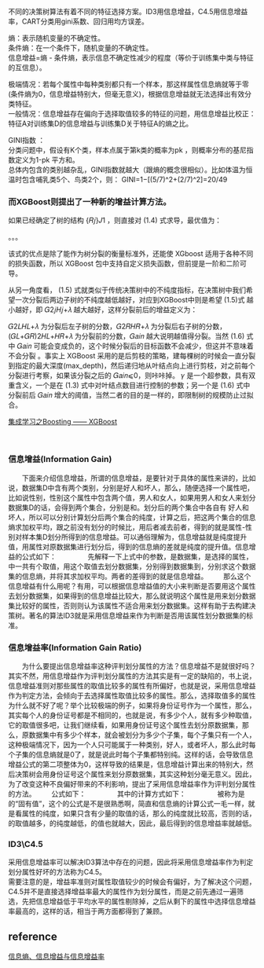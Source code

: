 不同的决策树算法有着不同的特征选择方案。ID3用信息增益，C4.5用信息增益率，CART分类用gini系数、回归用均方误差。 

熵：表示随机变量的不确定性。    
条件熵：在一个条件下，随机变量的不确定性。    
信息增益=熵 - 条件熵，表示信息不确定性减少的程度（等价于训练集中类与特征的互信息）。    

极端情况：若每个属性中每种类别都只有一个样本，那这样属性信息熵就等于零(条件熵为0，信息增益特别大，但毫无意义)，根据信息增益就无法选择出有效分类特征。   
一般情况：信息增益存在偏向于选择取值较多的特征的问题，用信息增益比校正：特征A对训练集D的信息增益与训练集D关于特征A的熵之比。

GINI指数 ：   
分类问题中，假设有K个类，样本点属于第k类的概率为pk ，则概率分布的基尼指数定义为1-pk 平方和。   
总体内包含的类别越杂乱，GINI指数就越大（跟熵的概念很相似）。比如体温为恒温时包含哺乳类5个、鸟类2个，则： 
GINI=1−[(5/7)^2+(2/7)^2]=20/49 

### 而XGBoost则提出了一种新的增益计算方法。
如果已经确定了树的结构 {𝑅𝑗}𝐽1 ，则直接对 (1.4) 式求导，最优值为：

。。。

该式的优点是除了能作为树分裂的衡量标准外，还能使 XGboost 适用于各种不同的损失函数，所以 XGBoost 包中支持自定义损失函数，但前提是一阶和二阶可导。

从另一角度看， (1.5) 式就类似于传统决策树中的不纯度指标，在决策树中我们希望一次分裂后两边子树的不纯度越低越好，对应到XGBoost中则是希望 (1.5)式 越小越好，即 𝐺2𝑗𝐻𝑗+𝜆 越大越好，这样分裂前后的增益定义为：

𝐺2𝐿𝐻𝐿+𝜆  为分裂后左子树的分数，𝐺2𝑅𝐻𝑅+𝜆 为分裂后右子树的分数，(𝐺𝐿+𝐺𝑅)2𝐻𝐿+𝐻𝑅+𝜆 为分裂前的分数，𝐺𝑎𝑖𝑛 越大说明越值得分裂。当然 (1.6) 式中 𝐺𝑎𝑖𝑛 可能会变成负的，这个时候分裂后的目标函数不会减少，但这并不意味着不会分裂 。事实上 XGBoost 采用的是后剪枝的策略，建每棵树的时候会一直分裂到指定的最大深度(max_depth)，然后递归地从叶结点向上进行剪枝，对之前每个分裂进行考察，如果该分裂之后的 𝐺𝑎𝑖𝑛⩽0，则咔咔掉。 𝛾 是一个超参数，具有双重含义，一个是在 (1.3) 式中对叶结点数目进行控制的参数；另一个是 (1.6) 式中分裂前后 𝐺𝑎𝑖𝑛 增大的阈值，当然二者的目的是一样的，即限制树的规模防止过拟合。

[集成学习之Boosting —— XGBoost](https://www.cnblogs.com/massquantity/p/9794480.html)

&nbsp;
### 信息增益(Information Gain)
　　下面来介绍信息增益，所谓的信息增益，是要针对于具体的属性来讲的，比如说，数据集D中含有两个类别，分别是好人和坏人，那么，随便选择一个属性吧，比如说性别，性别这个属性中包含两个值，男人和女人，如果用男人和女人来划分数据集D的话，会得到两个集合，分别是和。划分后的两个集合中各自有 好人和坏人，所以可以分别计算划分后两个集合的纯度，计算之后，把这两个集合的信息熵求加权平均，跟之前没有划分的时候比，用后者减去前者，得到的就是属性-性别对样本集D划分所得到的信息增益。可以通俗理解为，信息增益就是纯度提升值，用属性对原数据集进行划分后，得到的信息熵的差就是纯度的提升值。信息增益的公式如下： 
　　 
　　先解释一下上式中的参数，是数据集，是选择的属性，中一共有个取值，用这个取值去划分数据集，分别得到数据集到，分别求这个数据集的信息熵，并将其求加权平均。两者的差得到的就是信息增益。 
　　那么这个信息增益有什么用呢？有用，可以根据信息增益值的大小来判断是否要用这个属性去划分数据集，如果得到的信息增益比较大，那么就说明这个属性是用来划分数据集比较好的属性，否则则认为该属性不适合用来划分数据集。这样有助于去构建决策树。著名的算法ID3就是采用信息增益来作为判断是否用该属性划分数据集的标准。
### 信息增益率(Information Gain Ratio)
　　为什么要提出信息增益率这种评判划分属性的方法？信息增益不是就很好吗？其实不然，用信息增益作为评判划分属性的方法其实是有一定的缺陷的，书上说，信息增益准则对那些属性的取值比较多的属性有所偏好，也就是说，采用信息增益作为判定方法，会倾向于去选择属性取值比较多的属性。那么，选择取值多的属性为什么就不好了呢？举个比较极端的例子，如果将身份证号作为一个属性，那么，其实每个人的身份证号都是不相同的，也就是说，有多少个人，就有多少种取值，它的取值很多吧，让我们继续看，如果用身份证号这个属性去划分原数据集，那么，原数据集中有多少个样本，就会被划分为多少个子集，每个子集只有一个人，这种极端情况下，因为一个人只可能属于一种类别，好人，或者坏人，那么此时每个子集的信息熵就是0了，就是说此时每个子集都特别纯。这样的话，会导致信息增益公式的第二项整体为0，这样导致的结果是，信息增益计算出来的特别大，然后决策树会用身份证号这个属性来划分原数据集，其实这种划分毫无意义。因此，为了改变这种不良偏好带来的不利影响，提出了采用信息增益率作为评判划分属性的方法。 
　　公式如下： 
　　 
　　其中的计算方式如下： 
　　 
　　被称为是的“固有值”，这个的公式是不是很熟悉啊，简直和信息熵的计算公式一毛一样，就是看属性的纯度，如果只含有少量的取值的话，那么的纯度就比较高，否则的话，的取值越多，的纯度越低，的值也就越大，因此，最后得到的信息增益率就越低。 

### ID3\C4.5
采用信息增益率可以解决ID3算法中存在的问题，因此将采用信息增益率作为判定划分属性好坏的方法称为C4.5。  
需要注意的是，增益率准则对属性取值较少的时候会有偏好，为了解决这个问题，C4.5并不是直接选择增益率最大的属性作为划分属性，而是之前先通过一遍筛选，先把信息增益低于平均水平的属性剔除掉，之后从剩下的属性中选择信息增益率最高的，这样的话，相当于两方面都得到了兼顾。 

## reference
[信息熵、信息增益与信息增益率
](https://blog.csdn.net/songhao22/article/details/77150972)
